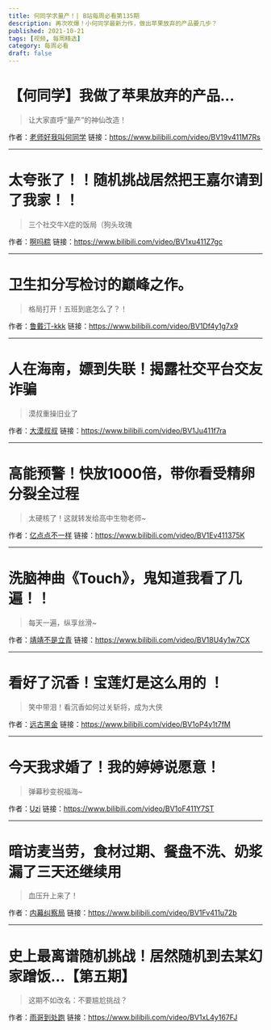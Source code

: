 ```yaml
---
title: 何同学求量产！| B站每周必看第135期
description: 再次吹爆！小何同学最新力作，做出苹果放弃的产品要几步？
published: 2021-10-21
tags: [视频, 每周精选]
category: 每周必看
draft: false
---
```


# 【何同学】我做了苹果放弃的产品...
> 让大家直呼“量产”的神仙改造！

作者：[老师好我叫何同学](https://space.bilibili.com/163637592)
链接：https://www.bilibili.com/video/BV19v411M7Rs

---

# 太夸张了！！随机挑战居然把王嘉尔请到了我家！！
> 三个社交牛X症的饭局（狗头玫瑰

作者：[啊吗粽](https://space.bilibili.com/7552204)
链接：https://www.bilibili.com/video/BV1xu411Z7gc

---

# 卫生扣分写检讨的巅峰之作。
> 格局打开！五班到底怎么了？！

作者：[鲁戴汀-kkk](https://space.bilibili.com/178738915)
链接：https://www.bilibili.com/video/BV1Df4y1g7x9

---

# 人在海南，嫖到失联！揭露社交平台交友诈骗
> 漠叔重操旧业了

作者：[大漠叔叔](https://space.bilibili.com/67141499)
链接：https://www.bilibili.com/video/BV1Ju411f7ra

---

# 高能预警！快放1000倍，带你看受精卵分裂全过程
> 太硬核了！这就转发给高中生物老师~

作者：[亿点点不一样](https://space.bilibili.com/407054668)
链接：https://www.bilibili.com/video/BV1Ev411375K

---

# 洗脑神曲《Touch》，鬼知道我看了几遍！！
> 每天一遍，纵享丝滑~

作者：[靖靖不是立青](https://space.bilibili.com/106202329)
链接：https://www.bilibili.com/video/BV18U4y1w7CX

---

# 看好了沉香！宝莲灯是这么用的 ！
> 笑中带泪！看沉香如何过关斩将，成为大侠

作者：[远古黑金](https://space.bilibili.com/158119101)
链接：https://www.bilibili.com/video/BV1oP4y1t7fM

---

# 今天我求婚了！我的婷婷说愿意！
> 弹幕秒变祝福海~

作者：[Uzi](https://space.bilibili.com/42619059)
链接：https://www.bilibili.com/video/BV1oF411Y7ST

---

# 暗访麦当劳，食材过期、餐盘不洗、奶浆漏了三天还继续用
> 血压升上来了！

作者：[内幕纠察局](https://space.bilibili.com/1218286288)
链接：https://www.bilibili.com/video/BV1Fv411u72b

---

# 史上最离谱随机挑战！居然随机到去某幻家蹭饭...【第五期】
> 这期不如改名：不要尴尬挑战？

作者：[雨哥到处跑](https://space.bilibili.com/147166910)
链接：https://www.bilibili.com/video/BV1xL4y167FJ

